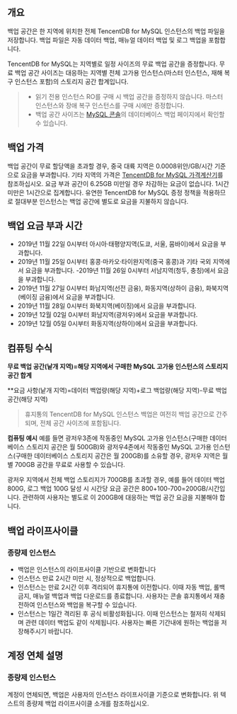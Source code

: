 ## 개요
백업 공간은 한 지역에 위치한 전체 TencentDB for MySQL 인스턴스의 백업 파일을 저장합니다. 백업 파일은 자동 데이터 백업, 매뉴얼 데이터 백업 및 로그 백업을 포함합니다. 

TencentDB for MySQL는 지역별로 일정 사이즈의 무료 백업 공간을 증정합니다. 무료 백업 공간 사이즈는 대응하는 지역별 전체 고가용 인스턴스(마스터 인스턴스, 재해 복구 인스턴스 포함)의 스토리지 공간 합계입니다. 
>
>- 읽기 전용 인스턴스 RO를 구매 시 백업 공간을 증정하지 않습니다. 마스터 인스턴스와 장애 복구 인스턴스를 구매 시에만 증정합니다. 
>- 백업 공간 사이즈는 [MySQL 콘솔](https://console.cloud.tencent.com/cdb/backup)의 데이터베이스 백업 페이지에서 확인할 수 있습니다. 

## 백업 가격
백업 공간이 무료 할당액을 초과할 경우, 중국 대륙 지역은 0.0008위안/GB/시간  기준으로 요금을 부과합니다. 기타 지역의 가격은 [TencentDB for MySQL 가격계산기](https://buy.cloud.tencent.com/price/cdb/calculator)를 참조하십시오.
요금 부과 공간이 6.25GB 미만일 경우 차감하는 요금이 없습니다. 1시간 미만은 1시간으로 집계합니다. 유연한 TencentDB for MySQL 증정 정책을 적용하므로 절대부분 인스턴스는 백업 공간에 별도로 요금을 지불하지 않습니다. 

## 백업 요금 부과 시간
- 2019년 11월 22일 0시부터 아시아·태평양지역(도쿄, 서울, 뭄바이)에서 요금을 부과합니다.
- 2019년 11월 25일 0시부터 홍콩·마카오·타이완지역(중국 홍콩)과 기타 국외 지역에서 요금을 부과합니다.
-2019년 11월 26일 0시부터 서남지역(청두, 충칭)에서 요금을 부과합니다.
- 2019년 11월 27일 0시부터 화남지역(선전 금융), 화동지역(상하이 금융), 화북지역(베이징 금융)에서 요금을 부과합니다.
- 2019년 11월 28일 0시부터 화북지역(베이징)에서 요금을 부과합니다.
- 2019년 12월 02일 0시부터 화남지역(광저우)에서 요금을 부과합니다.
- 2019년 12월 05일 0시부터 화동지역(상하이)에서 요금을 부과합니다.

## 컴퓨팅 수식

**무료 백업 공간(낱개 지역)=해당 지역에서 구매한 MySQL 고가용 인스턴스의 스토리지 공간 합계**

**요금 사항(낱개 지역)=데이터 백업량(해당 지역)+로그 백업량(해당 지역)-무료 백업 공간(해당 지역)

>휴지통의 TencentDB for MySQL 인스턴스 백업은 여전히 백업 공간으로 간주되며, 전체 공간 사이즈에 포함됩니다. 

**컴퓨팅 예시**
예를 들면 광저우3존에 작동중인 MySQL 고가용 인스턴스(구매한 데이터베이스 스토리지 공간은 월 500GB)와 광저우4존에서 작동중인 MySQL 고가용 인스턴스(구매한 데이터베이스 스토리지 공간은 월 200GB)를 소유할 경우, 광저우 지역은 월별 700GB 공간을 무료로 사용할 수 있습니다.

광저우 지역에서 전체 백업 스토리지가 700GB를 초과할 경우, 예를 들어 데이터 백업 800G, 로그 백업 100G 달성 시 시간당 요금 공간은  800+100-700=200GB/시간입니다. 관련하여 사용자는 별도로 이 200GB에 대응하는 백업 공간 요금을 지불해야 합니다.

## 백업 라이프사이클
<span id = "anliang_zhouqi"></span>
### 종량제 인스턴스
- 백업은 인스턴스의 라이프사이클 기반으로 변화합니다
- 인스턴스 만료 2시간 미만 시, 정상적으로 백업합니다.
- 인스턴스는 만료 2시간 이후 격리되어 휴지통에 이전합니다. 이때 자동 백업, 롤백 금지, 매뉴얼 백업과 백업 다운로드를 종료합니다. 사용자는 콘솔 휴지통에서 재충전하여 인스턴스와 백업을 복구할 수 있습니다.
- 인스턴스는 1일간 격리된 후 공식 비활성화됩니다. 이때 인스턴스는 철저히 삭제되며 관련 데이터 백업도 같이 삭제됩니다. 사용자는 빠른 기간내에 원하는 백업을 저장해주시기 바랍니다.

## 계정 연체 설명

### 종량제 인스턴스
계정이 연체되면, 백업은 사용자의 인스턴스 라이프사이클 기준으로 변화합니다. 위 텍스트의 종량제 백업 라이프사이클 소개를 참조하십시오.
